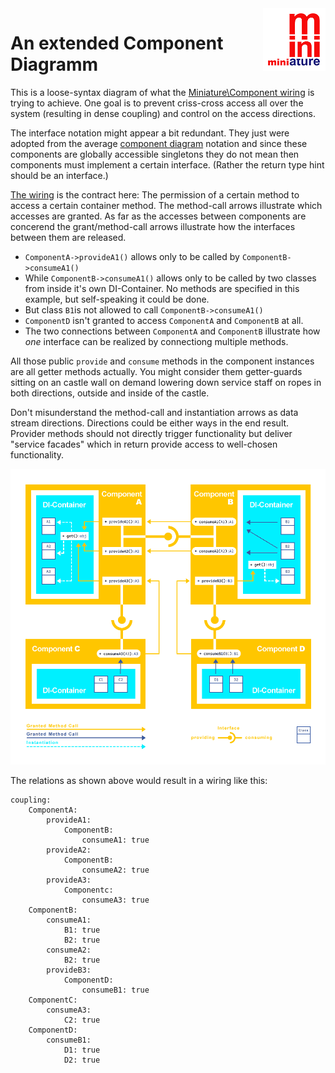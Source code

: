<img align="right" width="100" height="100" src="https://github.com/guidoerfen/miniature-component/blob/master/img/miniature-logo-100px.png">

# An extended Component Diagramm

This is a loose-syntax diagram of what the
[Miniature\Component wiring](https://github.com/guidoerfen/miniature-component#wiring-the-coupling)
is trying to achieve.
One goal is to prevent criss-cross access all over the system (resulting in dense coupling)
and control on the access directions.

The interface notation might appear a bit redundant.
They just were adopted from the average
[component diagram](https://en.wikipedia.org/wiki/Component_diagram)
notation and since these components are globally accessible singletons
they do not mean then components must implement a certain interface.
(Rather the return type hint should be an interface.)

[The wiring](#wiring-yaml)<!-- @IGNORE PREVIOUS: anchor --> is the contract here:
The permission of a certain method to access a certain container method.
The method-call arrows illustrate which accesses are granted.
As far as the accesses between components are concerend the grant/method-call arrows
illustrate how the interfaces between them are released.

* `ComponentA->provideA1()` allows only to be called by `ComponentB->consumeA1()`
* While `ComponentB->consumeA1()` allows only to be called by two classes from inside it's own DI-Container. No methods are specified in this example, but self-speaking it could be done.
* But class `B1`is not allowed to call `ComponentB->consumeA1()`
* `ComponentD` isn't granted to access `ComponentA` and `ComponentB` at all.
* The two connections between `ComponentA` and `ComponentB` illustrate how *one* interface can be realized by connectiong multiple methods.

All those public `provide` and `consume` methods in the component instances are all getter methods actually.
You might consider them getter-guards sitting on an castle wall
on demand lowering down service staff on ropes in both directions, outside and inside of the castle.

Don't misunderstand the method-call and instantiation arrows as data stream directions.
Directions could be either ways in the end result.
Provider methods should not directly trigger functionality but deliver "service facades"
which in return provide access to well-chosen functionality.

![A Component Diagram](img/component-diagram.png)

<a name="wiring-yaml"></a>
The relations as shown above would result in a wiring like this:

```YML
coupling:
    ComponentA:
        provideA1:
            ComponentB:
                consumeA1: true
        provideA2:
            ComponentB:
                consumeA2: true
        provideA3:
            Componentc:
                consumeA3: true
    ComponentB:
        consumeA1:
            B1: true
            B2: true
        consumeA2:
            B2: true
        provideB3:
            ComponentD: 
                consumeB1: true
    ComponentC:
        consumeA3:
            C2: true
    ComponentD:
        consumeB1:
            D1: true
            D2: true
            
```

